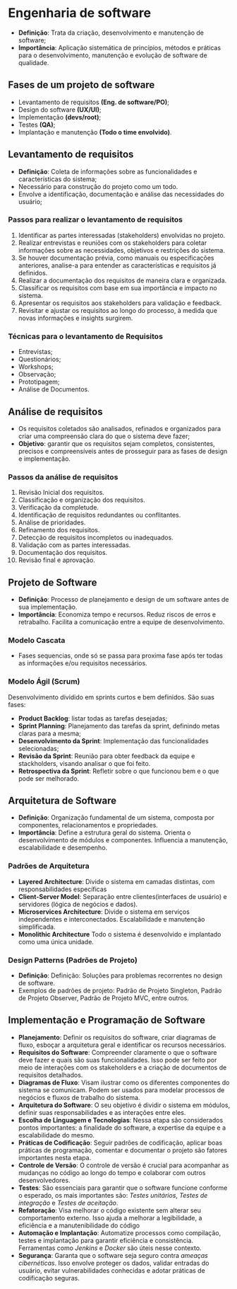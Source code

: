 # Engenharia de software

* __Definição__: Trata da criação, desenvolvimento e manutenção de software;
* __Importância__: Aplicação sistemática de princípios, métodos e práticas para o desenvolvimento, manutenção e evolução de software de qualidade.

## Fases de um projeto de software

* Levantamento de requisitos __(Eng. de software/PO)__;
* Design do software __(UX/UI)__;
* Implementação __(devs/root)__;
* Testes __(QA)__;
* Implantação e manutenção __(Todo o time envolvido)__.
  
## Levantamento de requisitos

* __Definição__: Coleta de informações sobre as funcionalidades e características do sistema;
* Necessário para construção do projeto como um todo.
* Envolve a identificação, documentação e análise das necessidades do usuário;

### Passos para realizar o levantamento de requisitos

1. Identificar as partes interessadas (stakeholders) envolvidas no projeto.
2. Realizar entrevistas e reuniões com os stakeholders para coletar informações sobre as necessidades, objetivos e restrições do sistema.
3. Se houver documentação prévia, como manuais ou especificações anteriores, analise-a para entender as características e requisitos já definidos.
4. Realizar a documentação dos requisitos de maneira clara e organizada.
5. Classificar os requisitos com base em sua importância e impacto no sistema. 
6. Apresentar os requisitos aos stakeholders para validação e feedback. 
7. Revisitar e ajustar os requisitos ao longo do processo, à medida que novas informações e insights surgirem.
 
### Técnicas para o levantamento de Requisitos

* Entrevistas;
* Questionários;
* Workshops;
* Observação;
* Prototipagem;
* Análise de Documentos.

## Análise de requisitos

* Os requisitos coletados são analisados, refinados e organizados para criar uma compreensão clara do que o sistema deve fazer;
* __Objetivo__: garantir que os requisitos sejam completos, consistentes, precisos e compreensíveis antes de prosseguir para as fases de design e implementação.

### Passos da análise de requisitos

1. Revisão Inicial dos requisitos.
2. Classificação e organização dos requisitos.
3. Verificação da completude.
4. Identificação de requisitos redundantes ou conflitantes.
5. Análise de prioridades.
6. Refinamento dos requisitos.
7. Detecção de requisitos incompletos ou inadequados.
8. Validação com as partes interessadas.
9. Documentação dos requisitos.
10. Revisão final e aprovação.

## Projeto de Software

* __Definição__: Processo de planejamento e design de um software antes de sua implementação.
* __Importância__: Economiza tempo e recursos. Reduz riscos de erros e retrabalho. Facilita a comunicação entre a equipe de desenvolvimento.

### Modelo Cascata

* Fases sequencias, onde só se passa para proxima fase após ter todas as informações e/ou requisitos necessários.

### Modelo Ágil (Scrum)

Desenvolvimento dividido em sprints curtos e bem definidos.
São suas fases: 

* __Product Backlog__: listar todas as tarefas desejadas;
* __Sprint Planning__: Planejamento das tarefas da sprint, definindo metas claras para a mesma;
* __Desenvolvimento da Sprint__: Implementação das funcionalidades selecionadas;
* __Revisão da Sprint__: Reunião para obter feedback da equipe e stackholders, visando analisar o que foi feito.
* __Retrospectiva da Sprint__:  Refletir sobre o que funcionou bem e o que pode ser melhorado. 

## Arquitetura de Software

* __Definição__: Organização fundamental de um sistema, composta por componentes, relacionamentos e propriedades.
* __Importância__: Define a estrutura geral do sistema. Orienta o desenvolvimento de módulos e componentes. Influencia a manutenção, escalabilidade e desempenho.

### Padrões de Arquitetura

* __Layered Architecture__: Divide o sistema em camadas distintas, com responsabilidades específicas
* __Client-Server Model__: Separação entre clientes(interfaces de usuário) e servidores (lógica de negócios e dados).
* __Microservices Architecture__: Divide o sistema em serviços independentes e interconectados. Escalabilidade e manutenção simplificada.
* __Monolithic Architecture__ Todo o sistema é desenvolvido e implantado como uma única unidade.

### Design Patterns (Padrões de Projeto)

* __Definição__: Definição: Soluções para problemas recorrentes no design de software.
* Exemplos de padrões de projeto: Padrão de Projeto Singleton, Padrão de Projeto Observer, Padrão de Projeto MVC, entre outros.

## Implementação e Programação de Software

* __Planejamento__: Definir os requisitos do software, criar diagramas de fluxo, esboçar a arquitetura geral e identificar os recursos necessários.
* __Requisitos do Software__: Compreender claramente o
que o software deve fazer e quais são suas funcionalidades. Isso pode ser feito por meio de interações com os stakeholders e a criação de documentos de requisitos detalhados.
* __Diagramas de Fluxo__: Visam ilustrar como os diferentes componentes do sistema se comunicam. Podem ser usados para modelar processos de negócios e fluxos de trabalho do sistema.
* __Arquitetura do Software__: O seu objetivo é dividir o sistema em módulos, definir suas responsabilidades e as interações entre eles.
* __Escolha de Linguagem e Tecnologias__: Nessa etapa são considerados pontos importantes: a finalidade do software, a expertise da equipe e a escalabilidade do mesmo.
* __Práticas de Codificação__: Seguir padrões de codificação, aplicar boas práticas de programação, comentar e documentar o projeto são fatores importantes nesta etapa.
* __Controle de Versão__: O controle de versão é crucial para
acompanhar as mudanças no código ao longo do tempo e colaborar com outros desenvolvedores.
* __Testes__:  São essenciais para garantir que o software funcione conforme o esperado, os mais importantes são: _Testes unitários_, _Testes de integração_ e _Testes de aceitação_.
* __Refatoração__: Visa melhorar o código existente sem alterar seu comportamento externo. Isso ajuda a melhorar a legibilidade, a eficiência e a manutenibilidade do código
* __Automação e Implantação__: Automatize processos como compilação, testes e implantação para garantir eficiência e consistência. Ferramentas como _Jenkins_ e _Docker_ são úteis nesse contexto.
* __Segurança__: Garanta que o software seja seguro contra
_ameaças cibernéticas_. Isso envolve proteger os dados,
validar entradas do usuário, evitar vulnerabilidades
conhecidas e adotar práticas de codificação seguras.


